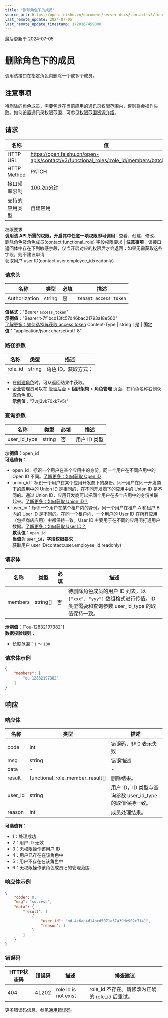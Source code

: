 ```yaml
---
title: "删除角色下的成员"
source_url: https://open.feishu.cn/document/server-docs/contact-v3/functional_role-member/batch_delete
last_remote_update: 2024-07-05
last_remote_update_timestamp: 1720167459000
---
```

最后更新于 2024-07-05

# 删除角色下的成员

调用该接口在指定角色内删除一个或多个成员。

## 注意事项

待删除的角色成员，需要包含在当前应用的通讯录权限范围内，否则将会操作失败。如何设置通讯录权限范围，可参见[权限范围资源介绍](https://open.feishu.cn/document/ukTMukTMukTM/uETNz4SM1MjLxUzM/v3/guides/scope_authority)。

## 请求
名称 | 值
---|---
HTTP URL | https://open.feishu.cn/open-apis/contact/v3/functional_roles/:role_id/members/batch_delete
HTTP Method | PATCH
接口频率限制 | [100 次/分钟](https://open.feishu.cn/document/ukTMukTMukTM/uUzN04SN3QjL1cDN)
支持的应用类型 | 自建应用
权限要求  
            **调用该 API 所需的权限。开启其中任意一项权限即可调用** | 查看、创建、修改、删除角色及角色成员(contact:functional_role)
字段权限要求 | **注意事项**：该接口返回体中存在下列敏感字段，仅当开启对应的权限后才会返回；如果无需获取这些字段，则不建议申请  
        获取用户 user ID(contact:user.employee_id:readonly)

### 请求头

名称 | 类型 | 必填 | 描述
--- | --- | --- | ---
Authorization | string | 是 | `tenant_access_token`  
**值格式**："Bearer `access_token`"  
**示例值**："Bearer t-7f1bcd13fc57d46bac21793a18e560"  
[了解更多：如何选择与获取 access token](https://open.feishu.cn/document/uAjLw4CM/ugTN1YjL4UTN24CO1UjN/trouble-shooting/how-to-choose-which-type-of-token-to-use)
Content-Type | string | 是 | **固定值**："application/json; charset=utf-8"

### 路径参数

名称 | 类型 | 描述
--- | --- | ---
role_id | string | 角色 ID。获取方式：  
- 在[创建角色](https://open.feishu.cn/document/uAjLw4CM/ukTMukTMukTM/reference/contact-v3/functional_role/create)时，可从返回结果中获取。  
- 企业管理员可以在 [管理后台](https://feishu.cn/admin) > **组织架构** > **角色管理** 页面，在角色名称右侧获取角色 ID。  
**示例值**："7vrj3vk70xk7v5r"

### 查询参数

名称 | 类型 | 必填 | 描述
--- | --- | --- | ---
user_id_type | string | 否 | 用户 ID 类型  
**示例值**：open_id  
**可选值有**：  
- open_id：标识一个用户在某个应用中的身份。同一个用户在不同应用中的 Open ID 不同。[了解更多：如何获取 Open ID](https://open.feishu.cn/document/uAjLw4CM/ugTN1YjL4UTN24CO1UjN/trouble-shooting/how-to-obtain-openid)  
- union_id：标识一个用户在某个应用开发商下的身份。同一用户在同一开发商下的应用中的 Union ID 是相同的，在不同开发商下的应用中的 Union ID 是不同的。通过 Union ID，应用开发商可以把同个用户在多个应用中的身份关联起来。[了解更多：如何获取 Union ID？](https://open.feishu.cn/document/uAjLw4CM/ugTN1YjL4UTN24CO1UjN/trouble-shooting/how-to-obtain-union-id)  
- user_id：标识一个用户在某个租户内的身份。同一个用户在租户 A 和租户 B 内的 User ID 是不同的。在同一个租户内，一个用户的 User ID 在所有应用（包括商店应用）中都保持一致。User ID 主要用于在不同的应用间打通用户数据。[了解更多：如何获取 User ID？](https://open.feishu.cn/document/uAjLw4CM/ugTN1YjL4UTN24CO1UjN/trouble-shooting/how-to-obtain-user-id)  
**默认值**：`open_id`  
**当值为 `user_id`，字段权限要求**：  
获取用户 user ID(contact:user.employee_id:readonly)

### 请求体

名称 | 类型 | 必填 | 描述
--- | --- | --- | ---
members | string\[\] | 否 | 待删除角色成员的用户 ID 列表，以 `["xxx", "yyy"]` 数组格式进行传值。ID 类型需要和查询参数 user_id_type 的取值保持一致。  
**示例值**：["ou-12832197382"]  
**数据校验规则**：  
- 长度范围：`1` ～ `100`

### 请求体示例
```json
{
    "members": [
        "ou-12832197382"
    ]
}
```

## 响应

### 响应体

名称 | 类型 | 描述
--- | --- | ---
code | int | 错误码，非 0 表示失败
msg | string | 错误描述
data | \- | \-
result | functional_role_member_result\[\] | 删除结果。
user_id | string | 用户 ID，ID 类型与查询参数 user_id_type 的取值保持一致。
reason | int | 成员处理结果。  
**可选值有**：  
- 1：处理成功  
- 2：用户 ID 无效  
- 3：无权限操作该用户 ID  
- 4：用户已存在在该角色中  
- 5：用户不存在在该角色中  
- 6：无权限操作该角色成员旧的管理范围

### 响应体示例
```json
{
    "code": 0,
    "msg": "success",
    "data": {
        "result": [
            {
                "user_id": "od-4e6ac4d14bcd5071a37a39de902c7141",
                "reason": 1
            }
        ]
    }
}
```

### 错误码

HTTP状态码 | 错误码 | 描述 | 排查建议
--- | --- | --- | ---
404 | 41202 | role id is not exist | role_id 不存在。请修改为正确的 role_id 后重试。

更多错误码信息，参见[通用错误码](https://open.feishu.cn/document/ukTMukTMukTM/ugjM14COyUjL4ITN)。
